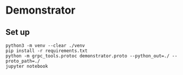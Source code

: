 # Demonstrator

## Set up

```shell
python3 -m venv --clear ./venv
pip install -r requirements.txt
python -m grpc_tools.protoc demonstrator.proto --python_out=./ --proto_path=./
jupyter notebook
```
